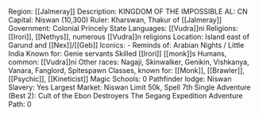 Region: [[Jalmeray]]
Description: KINGDOM OF THE 
IMPOSSIBLE
AL: CN
Capital: Niswan 
(10,300)
Ruler: Kharswan, 
Thakur of [[Jalmeray]]
Government: Colonial Princely State
Languages: [[Vudra]]ni
Religions: [[Irori]], [[Nethys]], numerous [[Vudra]]n religions
Location: Island east of Garund 
and [[Nex]]/[[Geb]]
Iconics: -
Reminds of: Arabian Nights
/ Little India
Known for: Genie servants
Skilled [[Irori]] [[monk]]s
Humans, common: [[Vudra]]ni
Other races: Nagaji, Skinwalker, Genikin, Vishkanya, 
Vanara, Fanglord, Spitespawn
Classes, known for: [[Monk]], [[Brawler]], [[Psychic]], [[Kineticist]]
Magic Schools: 0
Pathfinder lodge: Niswan
Slavery: Yes
Largest Market: Niswan
Limit 50k, Spell 7th
Single Adventure (Best 2): Cult of the Ebon Destroyers
The Segang Expedition
Adventure Path: 0
